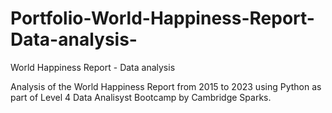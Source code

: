 # Portfolio-World-Happiness-Report-Data-analysis-
World Happiness Report - Data analysis 



Analysis of the World Happiness Report from 2015 to 2023 using Python 
as part of Level 4 Data Analisyst Bootcamp by Cambridge Sparks.
 
